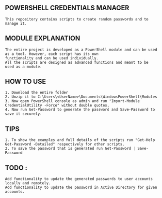 ## POWERSHELL CREDENTIALS MANAGER
    This repository contains scripts to create random passwords and to manage it.

## MODULE EXPLANATION
    The entire project is developed as a PowerShell module and can be used as a tool. However, each script has its own
    functionality and can be used individually. 
    All the scripts are designed as advanced functions and meant to be used as a module.

## HOW TO USE
    1. Download the entire folder
    2. Unzip it to C:\Users\<UserName>\Documents\WindowsPowerShell\Modules
    3. Now open PowerShell console as admin and run "Import-Module CredentialUtility -Force" without double quotes.
    4. Now run Get-Password to generate the password and Save-Password to save it securely.

## TIPS
    1. To show the examples and full details of the scripts run "Get-Help Get-Password -Detailed" respectively for other scripts.
    2. To save the password that is generated run Get-Password | Save-Password

## TODO :
    Add functionality to update the generated passwords to user accounts locally and remotely.
    Add functionality to update the password in Active Directory for given accounts.